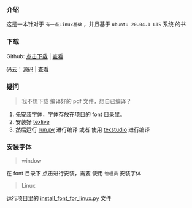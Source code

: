 ### 介绍
这是一本针对于 `有一点Linux基础` ，并且基于 `ubuntu 20.04.1 LTS` 系统 的书

### 下载
Github: [点击下载](main.pdf) | [查看](https://gitee.com/wcc210/use_ubuntu/raw/master/main.pdf)

码云：[源码](https://gitee.com/wcc210/use_ubuntu/) | [查看](https://gitee.com/wcc210/use_ubuntu/raw/master/main.pdf)
### 疑问

> 我不想下载 编译好的 pdf 文件，想自已编译？
1. 先[安装字体](https://github.com/JackLovel/use_deepin/blob/master/readme.md#%E5%AE%89%E8%A3%85%E5%AD%97%E4%BD%93)，字体存放在项目的 font 目录里。
2. 安装好 [texlive](https://mirrors.tuna.tsinghua.edu.cn/CTAN/systems/texlive/Images/)
3. 然后运行 [run.py](run.py) 进行编译 或者 使用 [texstudio](use_texstudio_build.md) 进行编译 

### 安装字体 

> window 

在 font 目录下 点击进行安装，需要 使用 `管理员` 安装字体

> Linux

运行项目里的 [install_font_for_linux.py](install_font_for_linux.py) 文件  
